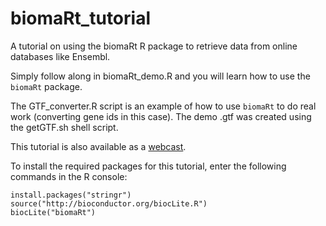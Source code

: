 # biomaRt_tutorial
A tutorial on using the biomaRt R package to retrieve data from online databases like Ensembl.

Simply follow along in biomaRt_demo.R and you will learn how to use the `biomaRt` package.

The GTF_converter.R script is an example of how to use `biomaRt` to do real work (converting gene ids in this case). The demo .gtf was created using the getGTF.sh shell script.

This tutorial is also available as a [webcast](https://plus.google.com/events/ca9v6dii91kapaqici7cmtqcgk4).

To install the required packages for this tutorial, enter the following commands in the R console:
```{r}
install.packages("stringr")
source("http://bioconductor.org/biocLite.R")
biocLite("biomaRt")
```
